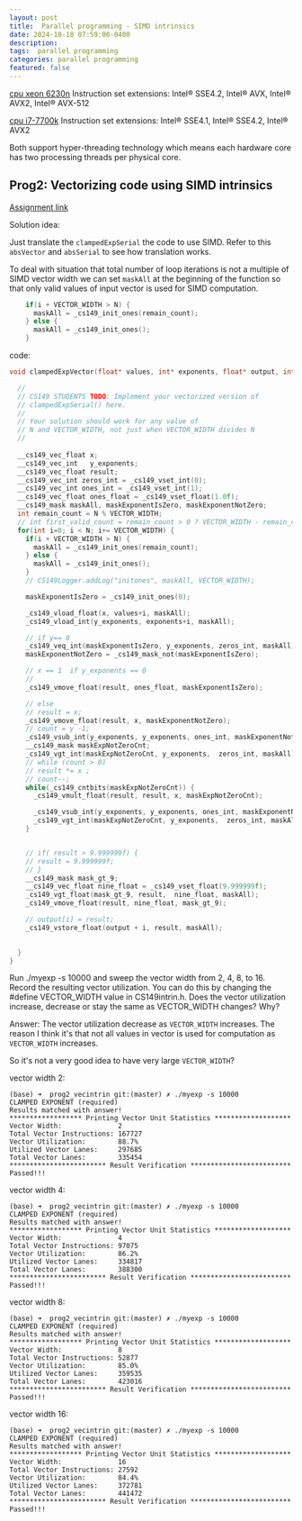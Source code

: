 ```yaml
---
layout: post
title:  Parallel programming - SIMD intrinsics
date: 2024-10-18 07:59:00-0400
description:  
tags:  parallel programming  
categories: parallel programming
featured: false
---
```




[cpu xeon 6230n](https://ark.intel.com/content/www/us/en/ark/products/192450/intel-xeon-gold-6230n-processor-27-5m-cache-2-30-ghz.html)
Instruction set extensions: Intel® SSE4.2, Intel® AVX, Intel® AVX2, Intel® AVX-512

[cpu i7-7700k](https://ark.intel.com/content/www/us/en/ark/products/97129/intel-core-i7-7700k-processor-8m-cache-up-to-4-50-ghz.html)
Instruction set extensions: Intel® SSE4.1, Intel® SSE4.2, Intel® AVX2

Both support hyper-threading technology which means each hardware core
has two processing threads per physical core.


## Prog2: Vectorizing  code using SIMD intrinsics

[Assignment link](https://github.com/stanford-cs149/asst1?tab=readme-ov-file#program-2-vectorizing-code-using-simd-intrinsics-20-points)

Solution idea:

Just translate the `clampedExpSerial` the code to use SIMD.
Refer to this `absVector` and `absSerial` to see how translation works.


To deal with situation that total number of loop iterations is 
not a multiple of SIMD vector width we can 
set `maskAll` at the beginning of the function so that 
only valid values of input vector is used for SIMD computation.
```cpp
    if(i + VECTOR_WIDTH > N) {
      maskAll = _cs149_init_ones(remain_count);
    } else {
      maskAll = _cs149_init_ones();
    }

```

code:
```cpp
void clampedExpVector(float* values, int* exponents, float* output, int N) {

  //
  // CS149 STUDENTS TODO: Implement your vectorized version of
  // clampedExpSerial() here.
  //
  // Your solution should work for any value of
  // N and VECTOR_WIDTH, not just when VECTOR_WIDTH divides N
  //
  
  __cs149_vec_float x;
  __cs149_vec_int   y_exponents;
  __cs149_vec_float result;
  __cs149_vec_int zeros_int = _cs149_vset_int(0);
  __cs149_vec_int ones_int = _cs149_vset_int(1);
  __cs149_vec_float ones_float = _cs149_vset_float(1.0f);
  __cs149_mask maskAll, maskExponentIsZero, maskExponentNotZero;  
  int remain_count = N % VECTOR_WIDTH;
  // int first_valid_count = remain_count > 0 ? VECTOR_WIDTH - remain_count : VECTOR_WIDTH;
  for(int i=0; i < N; i+= VECTOR_WIDTH) {
    if(i + VECTOR_WIDTH > N) {
      maskAll = _cs149_init_ones(remain_count);
    } else {
      maskAll = _cs149_init_ones();
    }
    // CS149Logger.addLog("initones", maskAll, VECTOR_WIDTH);

    maskExponentIsZero = _cs149_init_ones(0);

    _cs149_vload_float(x, values+i, maskAll);
    _cs149_vload_int(y_exponents, exponents+i, maskAll);

    // if y== 0
    _cs149_veq_int(maskExponentIsZero, y_exponents, zeros_int, maskAll);
    maskExponentNotZero = _cs149_mask_not(maskExponentIsZero);

    // x == 1  if y_exponents == 0
    //
    _cs149_vmove_float(result, ones_float, maskExponentIsZero);      

    // else 
    // result = x;
    _cs149_vmove_float(result, x, maskExponentNotZero);
    // count = y -1;
    _cs149_vsub_int(y_exponents, y_exponents, ones_int, maskExponentNotZero);
    __cs149_mask maskExpNotZeroCnt;
    _cs149_vgt_int(maskExpNotZeroCnt, y_exponents,  zeros_int, maskAll);
    // while (count > 0)
    // result *= x ;
    // count--;
    while(_cs149_cntbits(maskExpNotZeroCnt)) {
      _cs149_vmult_float(result, result, x, maskExpNotZeroCnt);

      _cs149_vsub_int(y_exponents, y_exponents, ones_int, maskExponentNotZero);
      _cs149_vgt_int(maskExpNotZeroCnt, y_exponents,  zeros_int, maskAll);
    }


    // if( result > 9.999999f) {
    // result = 9.999999f;
    // }
    __cs149_mask mask_gt_9;
    __cs149_vec_float nine_float = _cs149_vset_float(9.999999f);
    _cs149_vgt_float(mask_gt_9, result,  nine_float, maskAll);
    _cs149_vmove_float(result, nine_float, mask_gt_9);

    // output[i] = result;
    _cs149_vstore_float(output + i, result, maskAll);

    
  }
}
```



Run ./myexp -s 10000 and sweep the vector width from 2, 4, 8, to 16. Record the resulting vector utilization. You can do this by changing the #define VECTOR_WIDTH value in CS149intrin.h. Does the vector utilization increase, decrease or stay the same as VECTOR_WIDTH changes? Why?

Answer: 
The vector utilization decrease as `VECTOR_WIDTH` increases.
The reason I think it's that not all values in vector is used for computation as 
`VECTOR_WIDTH` increases.

So it's not a very good idea to have very large `VECTOR_WIDTH`?

vector width 2:
```
(base) ➜  prog2_vecintrin git:(master) ✗ ./myexp -s 10000
CLAMPED EXPONENT (required)
Results matched with answer!
****************** Printing Vector Unit Statistics *******************
Vector Width:              2
Total Vector Instructions: 167727
Vector Utilization:        88.7%
Utilized Vector Lanes:     297685
Total Vector Lanes:        335454
************************ Result Verification *************************
Passed!!!
```

vector width 4:
```
(base) ➜  prog2_vecintrin git:(master) ✗ ./myexp -s 10000
CLAMPED EXPONENT (required)
Results matched with answer!
****************** Printing Vector Unit Statistics *******************
Vector Width:              4
Total Vector Instructions: 97075
Vector Utilization:        86.2%
Utilized Vector Lanes:     334817
Total Vector Lanes:        388300
************************ Result Verification *************************
Passed!!!
```

vector width 8:
```
(base) ➜  prog2_vecintrin git:(master) ✗ ./myexp -s 10000
CLAMPED EXPONENT (required)
Results matched with answer!
****************** Printing Vector Unit Statistics *******************
Vector Width:              8
Total Vector Instructions: 52877
Vector Utilization:        85.0%
Utilized Vector Lanes:     359535
Total Vector Lanes:        423016
************************ Result Verification *************************
Passed!!!
```

vector width 16:
```
(base) ➜  prog2_vecintrin git:(master) ✗ ./myexp -s 10000
CLAMPED EXPONENT (required)
Results matched with answer!
****************** Printing Vector Unit Statistics *******************
Vector Width:              16
Total Vector Instructions: 27592
Vector Utilization:        84.4%
Utilized Vector Lanes:     372781
Total Vector Lanes:        441472
************************ Result Verification *************************
Passed!!!
```

